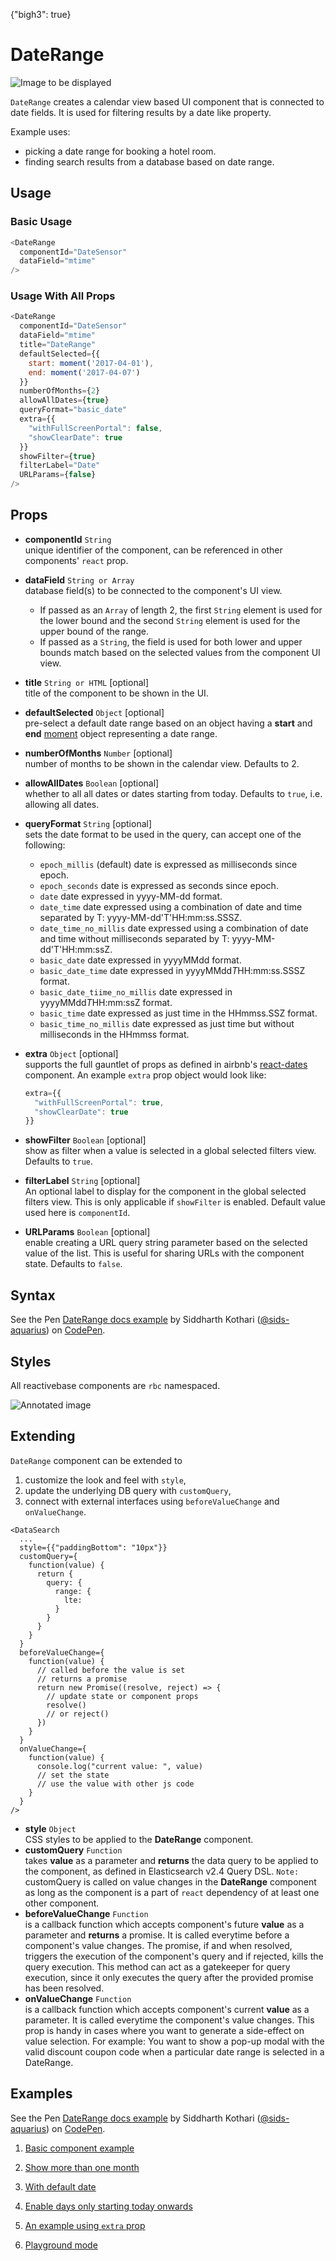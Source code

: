 {"bigh3": true}

# DateRange

![Image to be displayed](https://i.imgur.com/Tl2xXNS.png)

`DateRange` creates a calendar view based UI component that is connected to date fields. It is used for filtering results by a date like property.

Example uses:
* picking a date range for booking a hotel room.
* finding search results from a database based on date range.

## Usage

### Basic Usage

```js
<DateRange
  componentId="DateSensor"
  dataField="mtime"
/>
```

### Usage With All Props

```js
<DateRange
  componentId="DateSensor"
  dataField="mtime"
  title="DateRange"
  defaultSelected={{
    start: moment('2017-04-01'),
    end: moment('2017-04-07')
  }}
  numberOfMonths={2}
  allowAllDates={true}
  queryFormat="basic_date"
  extra={{
    "withFullScreenPortal": false,
    "showClearDate": true
  }}
  showFilter={true}
  filterLabel="Date"
  URLParams={false}
/>
```

## Props

- **componentId** `String`  
    unique identifier of the component, can be referenced in other components' `react` prop.
- **dataField** `String or Array`  
    database field(s) to be connected to the component's UI view.
    * If passed as an `Array` of length 2, the first `String` element is used for the lower bound and the second `String` element is used for the upper bound of the range.
    * If passed as a `String`, the field is used for both lower and upper bounds match based on the selected values from the component UI view.
- **title** `String or HTML` [optional]  
    title of the component to be shown in the UI.
- **defaultSelected** `Object` [optional]  
    pre-select a default date range based on an object having a **start** and **end** [moment](https://github.com/moment/moment/) object representing a date range.
- **numberOfMonths** `Number` [optional]  
    number of months to be shown in the calendar view. Defaults to 2.
- **allowAllDates** `Boolean` [optional]  
    whether to all all dates or dates starting from today. Defaults to `true`, i.e. allowing all dates.
- **queryFormat** `String` [optional]  
    sets the date format to be used in the query, can accept one of the following:
    * `epoch_millis` (default) date is expressed as milliseconds since epoch.
    * `epoch_seconds` date is expressed as seconds since epoch.
    * `date` date expressed in yyyy-MM-dd format.
    * `date_time` date expressed using a combination of date and time separated by T: yyyy-MM-dd'T'HH:mm:ss.SSSZ.
    * `date_time_no_millis` date expressed using a combination of date and time without milliseconds separated by T: yyyy-MM-dd'T'HH:mm:ssZ.
    * `basic_date` date expressed in yyyyMMdd format.
    * `basic_date_time` date expressed in yyyyMMdd*T*HH:mm:ss.SSSZ format.
    * `basic_date_tiime_no_millis` date expressed in yyyyMMdd*T*HH:mm:ssZ format.
    * `basic_time` date expressed as just time in the HHmmss.SSZ format.
    * `basic_time_no_millis` date expressed as just time but without milliseconds in the HHmmss format.
- **extra** `Object` [optional]  
    supports the full gauntlet of props as defined in airbnb's [react-dates](https://github.com/airbnb/react-dates) component.
    An example `extra` prop object would look like:

    ```js
    extra={{
      "withFullScreenPortal": true,
      "showClearDate": true
    }}
    ```
- **showFilter** `Boolean` [optional]  
    show as filter when a value is selected in a global selected filters view. Defaults to `true`.
- **filterLabel** `String` [optional]  
    An optional label to display for the component in the global selected filters view. This is only applicable if `showFilter` is enabled. Default value used here is `componentId`.
- **URLParams** `Boolean` [optional]  
    enable creating a URL query string parameter based on the selected value of the list. This is useful for sharing URLs with the component state. Defaults to `false`.

## Syntax

<p data-height="500" data-theme-id="light" data-slug-hash="prYoRW" data-default-tab="js" data-user="sids-aquarius" data-embed-version="2" data-pen-title="DateRange docs example" class="codepen">See the Pen <a href="https://codepen.io/sids-aquarius/pen/prYoRW/">DateRange docs example</a> by Siddharth Kothari (<a href="https://codepen.io/sids-aquarius">@sids-aquarius</a>) on <a href="https://codepen.io">CodePen</a>.</p>
<script async src="https://production-assets.codepen.io/assets/embed/ei.js"></script>

## Styles

All reactivebase components are `rbc` namespaced.

![Annotated image](https://i.imgur.com/tEwBtgX.png)

## Extending

`DateRange` component can be extended to
1. customize the look and feel with `style`,
2. update the underlying DB query with `customQuery`,
3. connect with external interfaces using `beforeValueChange` and `onValueChange`.

```
<DataSearch
  ...
  style={{"paddingBottom": "10px"}}
  customQuery={
    function(value) {
      return {
        query: {
          range: {
            lte:
          }
        }
      }
    }
  }
  beforeValueChange={
    function(value) {
      // called before the value is set
      // returns a promise
      return new Promise((resolve, reject) => {
        // update state or component props
        resolve()
        // or reject()
      })
    }
  }
  onValueChange={
    function(value) {
      console.log("current value: ", value)
      // set the state
      // use the value with other js code
    }
  }
/>
```

- **style** `Object`  
    CSS styles to be applied to the **DateRange** component.
- **customQuery** `Function`  
    takes **value** as a parameter and **returns** the data query to be applied to the component, as defined in Elasticsearch v2.4 Query DSL.
    `Note:` customQuery is called on value changes in the **DateRange** component as long as the component is a part of `react` dependency of at least one other component.
- **beforeValueChange** `Function`  
    is a callback function which accepts component's future **value** as a parameter and **returns** a promise. It is called everytime before a component's value changes. The promise, if and when resolved, triggers the execution of the component's query and if rejected, kills the query execution. This method can act as a gatekeeper for query execution, since it only executes the query after the provided promise has been resolved.
- **onValueChange** `Function`  
    is a callback function which accepts component's current **value** as a parameter. It is called everytime the component's value changes. This prop is handy in cases where you want to generate a side-effect on value selection. For example: You want to show a pop-up modal with the valid discount coupon code when a particular date range is selected in a DateRange.

## Examples

<p data-height="500" data-theme-id="light" data-slug-hash="prYoRW" data-default-tab="result" data-user="sids-aquarius" data-embed-version="2" data-pen-title="DateRange docs example" class="codepen">See the Pen <a href="https://codepen.io/sids-aquarius/pen/prYoRW/">DateRange docs example</a> by Siddharth Kothari (<a href="https://codepen.io/sids-aquarius">@sids-aquarius</a>) on <a href="https://codepen.io">CodePen</a>.</p>
<script async src="https://production-assets.codepen.io/assets/embed/ei.js"></script>

1. [Basic component example](../playground/?knob-title=Date%20Range&knob-URLParams%20%28not%20visible%20in%20storybook%29=false&knob-filterLabel=Date%20range&knob-defaultSelected=default&knob-queryFormat=date&knob-numberOfMonths=2&knob-style=%7B"paddingBottom"%3A"10px"%7D&knob-URLParams%20%28not%20visible%20on%20storybook%29=true&knob-showFilter=true&knob-dataLabel=★%20%20A%20customizable%20UI%20widget%20★&knob-allowAllDates=true&knob-extra=%7B"withFullScreenPortal"%3Atrue%2C"showClearDate"%3Atrue%7D&knob-visible=true&knob-placeholder=Pick%20date&selectedKind=map%2FDateRange&selectedStory=Basic&full=0&down=1&left=1&panelRight=0&downPanel=storybooks%2Fstorybook-addon-knobs)

2. [Show more than one month](../playground/?knob-title=Date%20Range&knob-URLParams%20%28not%20visible%20in%20storybook%29=false&knob-filterLabel=Date%20range&knob-defaultSelected=default&knob-queryFormat=date&knob-numberOfMonths=3&knob-style=%7B"paddingBottom"%3A"10px"%7D&knob-URLParams%20%28not%20visible%20on%20storybook%29=true&knob-showFilter=true&knob-dataLabel=★%20%20A%20customizable%20UI%20widget%20★&knob-allowAllDates=true&knob-extra=%7B"withFullScreenPortal"%3Atrue%2C"showClearDate"%3Atrue%7D&knob-visible=true&knob-placeholder=Pick%20date&selectedKind=map%2FDateRange&selectedStory=Show%20more%20than%201%20month&full=0&down=1&left=1&panelRight=0&downPanel=storybooks%2Fstorybook-addon-knobs)

3. [With default date](../playground/?knob-title=Date%20Range&knob-URLParams%20%28not%20visible%20in%20storybook%29=false&knob-filterLabel=Date%20range&knob-defaultSelected=default&knob-queryFormat=date&knob-numberOfMonths=3&knob-style=%7B"paddingBottom"%3A"10px"%7D&knob-URLParams%20%28not%20visible%20on%20storybook%29=true&knob-showFilter=true&knob-dataLabel=★%20%20A%20customizable%20UI%20widget%20★&knob-allowAllDates=true&knob-extra=%7B"withFullScreenPortal"%3Atrue%2C"showClearDate"%3Atrue%7D&knob-visible=true&knob-placeholder=Pick%20date&selectedKind=map%2FDateRange&selectedStory=Default%20date&full=0&down=1&left=1&panelRight=0&downPanel=storybooks%2Fstorybook-addon-knobs)

4. [Enable days only starting today onwards](../playground/?knob-title=Date%20Range&knob-URLParams%20%28not%20visible%20in%20storybook%29=false&knob-filterLabel=Date%20range&knob-defaultSelected=default&knob-queryFormat=date&knob-numberOfMonths=3&knob-style=%7B"paddingBottom"%3A"10px"%7D&knob-URLParams%20%28not%20visible%20on%20storybook%29=true&knob-showFilter=true&knob-dataLabel=★%20%20A%20customizable%20UI%20widget%20★&knob-allowAllDates=false&knob-extra=%7B"withFullScreenPortal"%3Atrue%2C"showClearDate"%3Atrue%7D&knob-visible=true&knob-placeholder=Pick%20date&selectedKind=map%2FDateRange&selectedStory=Enable%20days%20from%20today%20only&full=0&down=1&left=1&panelRight=0&downPanel=storybooks%2Fstorybook-addon-knobs)

5. [An example using `extra` prop](../playground/?knob-title=Date%20Range&knob-URLParams%20%28not%20visible%20in%20storybook%29=false&knob-filterLabel=Date%20range&knob-defaultSelected=default&knob-queryFormat=date&knob-numberOfMonths=3&knob-style=%7B"paddingBottom"%3A"10px"%7D&knob-URLParams%20%28not%20visible%20on%20storybook%29=true&knob-showFilter=true&knob-dataLabel=★%20%20A%20customizable%20UI%20widget%20★&knob-allowAllDates=false&knob-extra=%7B"withFullScreenPortal"%3Atrue%2C"showClearDate"%3Atrue%7D&knob-visible=true&knob-placeholder=Pick%20date&selectedKind=map%2FDateRange&selectedStory=Using%20extra%20prop%20object&full=0&down=1&left=1&panelRight=0&downPanel=storybooks%2Fstorybook-addon-knobs)

6. [Playground mode](../playground/?knob-title=Date%20Range&knob-URLParams%20%28not%20visible%20in%20storybook%29=false&knob-filterLabel=Date%20range&knob-defaultSelected=default&knob-queryFormat=epoch_millis&knob-numberOfMonths=2&knob-style=%7B"paddingBottom"%3A"10px"%7D&knob-URLParams%20%28not%20visible%20on%20storybook%29=false&knob-showFilter=true&knob-dataLabel=★%20%20A%20customizable%20UI%20widget%20★&knob-allowAllDates=true&knob-extra=%7B"withFullScreenPortal"%3Atrue%2C"showClearDate"%3Atrue%7D&knob-visible=true&knob-placeholder=Pick%20date&selectedKind=map%2FDateRange&selectedStory=Playground&full=0&down=1&left=1&panelRight=0&downPanel=storybooks%2Fstorybook-addon-knobs)
